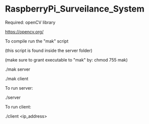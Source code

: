 # RaspberryPi_Surveilance_System


Required: openCV library

https://opencv.org/


To compile run the "mak" script

(this script is found inside the server folder)

(make sure to grant executable to "mak" by: chmod 755 mak)

./mak server

./mak client


To run server:

./server


To run client:

./client <ip_address>
